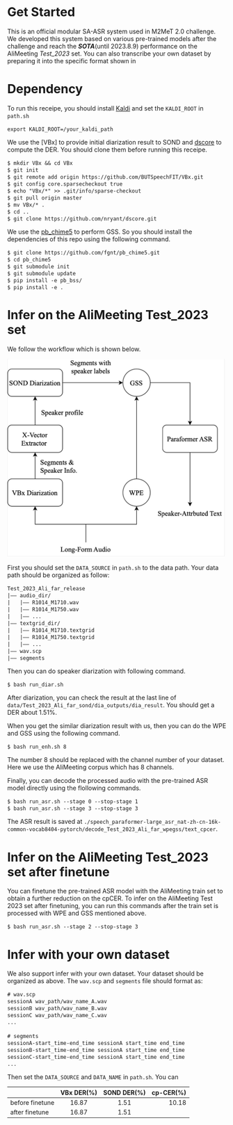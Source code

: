 # Get Started
This is an official modular SA-ASR system used in M2MeT 2.0 challenge. We developed this system based on various pre-trained models after the challenge and reach the ***SOTA***(until 2023.8.9) performance on the AliMeeting *Test_2023* set. You can also transcribe your own dataset by preparing it into the specific format shown in 

# Dependency

To run this receipe, you should install [Kaldi](https://github.com/kaldi-asr/kaldi) and set the `KALDI_ROOT` in `path.sh`
```shell
export KALDI_ROOT=/your_kaldi_path
```

We use the [VBx] to provide initial diarization result to SOND and [dscore](https://github.com/nryant/dscore.git) to compute the DER. You should clone them before running this receipe.
```shell
$ mkdir VBx && cd VBx
$ git init 
$ git remote add origin https://github.com/BUTSpeechFIT/VBx.git
$ git config core.sparsecheckout true
$ echo "VBx/*" >> .git/info/sparse-checkout
$ git pull origin master
$ mv VBx/* .
$ cd ..
$ git clone https://github.com/nryant/dscore.git
```

We use the [pb_chime5](https://github.com/fgnt/pb_chime5) to perform GSS. So you should install the dependencies of this repo using the following command.
```shell
$ git clone https://github.com/fgnt/pb_chime5.git
$ cd pb_chime5
$ git submodule init  
$ git submodule update
$ pip install -e pb_bss/
$ pip install -e . 
```

# Infer on the AliMeeting Test_2023 set
We follow the workflow which is shown below.

<div align="left"><img src="figure/20230809161919.jpg" width="500"/>

First you should set the `DATA_SOURCE` in `path.sh` to the data path. Your data path should be organized as follow:
```shell
Test_2023_Ali_far_release
|—— audio_dir/
|	|—— R1014_M1710.wav
|	|—— R1014_M1750.wav
|	|—— ...
|—— textgrid_dir/
|	|—— R1014_M1710.textgrid
|	|—— R1014_M1750.textgrid
|	|—— ...
|—— wav.scp
|—— segments
```

Then you can do speaker diarization with following command.
```shell
$ bash run_diar.sh
```
After diarization, you can check the result at the last line of `data/Test_2023_Ali_far_sond/dia_outputs/dia_result`. You should get a DER about 1.51%.

When you get the similar diarization result with us, then you can do the WPE and GSS using the following command.
```shell
$ bash run_enh.sh 8
```

The number 8 should be replaced with the channel number of your dataset. Here we use the AliMeeting corpus which has 8 channels.

Finally, you can decode the processed audio with the pre-trained ASR model directly using the flollowing commands.
```shell
$ bash run_asr.sh --stage 0 --stop-stage 1
$ bash run_asr.sh --stage 3 --stop-stage 3
```
The ASR result is saved at `./speech_paraformer-large_asr_nat-zh-cn-16k-common-vocab8404-pytorch/decode_Test_2023_Ali_far_wpegss/text_cpcer`. 

# Infer on the AliMeeting Test_2023 set after finetune
You can finetune the pre-trained ASR model with the AliMeeting train set to obtain a further reduction on the cpCER. To infer on the AliMeeting Test 2023 set after finetuning, you can run this commands after the train set is processed with WPE and GSS mentioned above.
 ```shell
$ bash run_asr.sh --stage 2 --stop-stage 3
```

# Infer with your own dataset
We also support infer with your own dataset. Your dataset should be organized as above. The `wav.scp` and `segments` file should format as:
 ```shell
# wav.scp
sessionA wav_path/wav_name_A.wav 
sessionB wav_path/wav_name_B.wav 
sessionC wav_path/wav_name_C.wav 
...

# segments
sessionA-start_time-end_time sessionA start_time end_time
sessionB-start_time-end_time sessionA start_time end_time
sessionC-start_time-end_time sessionA start_time end_time
...
```
Then set the `DATA_SOURCE` and `DATA_NAME` in `path.sh`. You can 



|                |VBx DER(%)     | SOND DER(%)|cp-CER(%)  |
|:---------------|:------------:|:------------:|----------:|
|before finetune  |  16.87       |  1.51     |  10.18    |
|after finetune |     16.87    |   1.51   |          |

